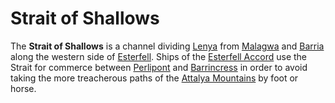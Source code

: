 # Strait of Shallows

The **Strait of Shallows** is a channel dividing [Lenya](../lenya/lenya.md) from [Malagwa](../malagwa.md) and [Barria](../barria.md) along the western side of [Esterfell](../esterfell.md). Ships of the [Esterfell Accord](../../ch-2-people-of-mote/societies/esterfell-accord/esterfell-accord.md) use the Strait for commerce between [Perlipont](../../ch-2-people-of-mote/societies/esterfell-accord/perlipont.md) and [Barrincress](../../ch-2-people-of-mote/societies/esterfell-accord/barrincress.md) in order to avoid taking the more treacherous paths of the [Attalya Mountains](../lenya/attalya-mountains/attalya-mountains.md) by foot or horse.

